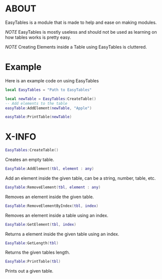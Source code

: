 # ABOUT
EasyTables is a module that is made to help and ease on making modules.

_NOTE_ EasyTables is mostly useless and should not be used as learning on how tables works is pretty easy.

_NOTE_ Creating Elements inside a Table using EasyTables is cluttered.

# Example
Here is an example code on using EasyTables
```lua
local EasyTables = "Path to EasyTables"

local newTable = EasyTables:CreateTable()
-- Add elements to the table
easyTable:AddElement(newTable, "Apple")

easyTable:PrintTable(newTable)
```

# X-INFO

```lua
EasyTables:CreateTable()
```
Creates an empty table.
```lua
EasyTable:AddElement(tbl, element : any)
```
Add an element inside the given table, can be a string, number, table, etc.
```lua
EasyTable:RemoveElement(tbl, element : any)
```
Removes an element inside the given table.
```lua
EasyTable:RemoveElementByIndex(tbl, index)
```
Removes an element inside a table using an index.
```lua
EasyTable:GetElement(tbl, index)
```
Returns a element inside the given table using an index.
```lua
EasyTable:GetLength(tbl)
```
Returns the given tables length.
```lua
EasyTable:PrintTable(tbl)
```
Prints out a given table.

